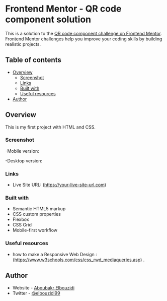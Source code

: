 # Frontend Mentor - QR code component solution

This is a solution to the [QR code component challenge on Frontend Mentor](https://www.frontendmentor.io/challenges/qr-code-component-iux_sIO_H). Frontend Mentor challenges help you improve your coding skills by building realistic projects. 

## Table of contents

- [Overview](#overview)
  - [Screenshot](#screenshot)
  - [Links](#links)
  - [Built with](#built-with)
  - [Useful resources](#useful-resources)
- [Author](#author)

## Overview
 This is my first project with HTML and CSS.

### Screenshot
 
 -Mobile version:
[](.design/mobile-design.jpg)

 -Desktop version:

[](.design/desktop-design.jpg)



### Links

- Live Site URL: (https://your-live-site-url.com)

### Built with

- Semantic HTML5 markup
- CSS custom properties
- Flexbox
- CSS Grid
- Mobile-first workflow

### Useful resources

- how to make a Responsive Web Design :(https://www.w3schools.com/css/css_rwd_mediaqueries.asp) .

## Author

- Website - [Aboubakr Elbouzidi](https://github.com/Aboubakr06)
- Twitter - [@elbouzidi99](https://twitter.com/elbouzidi99)
